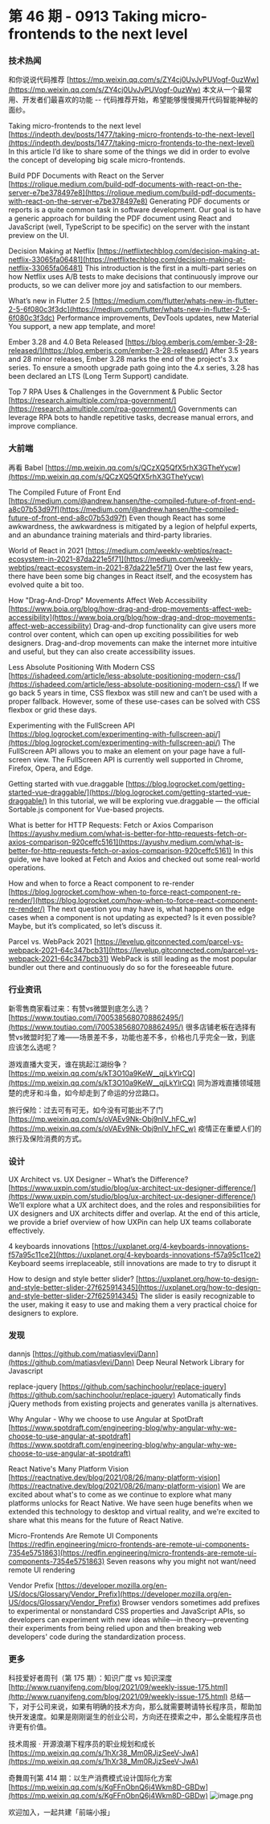 # 第 46 期 - 0913 Taking micro-frontends to the next level
### 技术热闻
和你说说代码推荐
[https://mp.weixin.qq.com/s/ZY4cj0UvJvPUVogf-0uzWw](https://mp.weixin.qq.com/s/ZY4cj0UvJvPUVogf-0uzWw)
本文从一个最常用、开发者们最喜欢的功能 -- 代码推荐开始，希望能够慢慢揭开代码智能神秘的面纱。

Taking micro-frontends to the next level
[https://indepth.dev/posts/1477/taking-micro-frontends-to-the-next-level](https://indepth.dev/posts/1477/taking-micro-frontends-to-the-next-level)
In this article I’d like to share some of the things we did in order to evolve the concept of developing big scale micro-frontends.

Build PDF Documents with React on the Server
[https://rolique.medium.com/build-pdf-documents-with-react-on-the-server-e7be378497e8](https://rolique.medium.com/build-pdf-documents-with-react-on-the-server-e7be378497e8)
Generating PDF documents or reports is a quite common task in software development. Our goal is to have a generic approach for building the PDF document using React and JavaScript (well, TypeScript to be specific) on the server with the instant preview on the UI.

Decision Making at Netflix
[https://netflixtechblog.com/decision-making-at-netflix-33065fa06481](https://netflixtechblog.com/decision-making-at-netflix-33065fa06481)
This introduction is the first in a multi-part series on how Netflix uses A/B tests to make decisions that continuously improve our products, so we can deliver more joy and satisfaction to our members.

What’s new in Flutter 2.5
[https://medium.com/flutter/whats-new-in-flutter-2-5-6f080c3f3dc](https://medium.com/flutter/whats-new-in-flutter-2-5-6f080c3f3dc)
Performance improvements, DevTools updates, new Material You support, a new app template, and more!

Ember 3.28 and 4.0 Beta Released
[https://blog.emberjs.com/ember-3-28-released/](https://blog.emberjs.com/ember-3-28-released/)
After 3.5 years and 28 minor releases, Ember 3.28 marks the end of the project's 3.x series. To ensure a smooth upgrade path going into the 4.x series, 3.28 has been declared an LTS (Long Term Support) candidate.

Top 7 RPA Uses & Challenges in the Government & Public Sector
[https://research.aimultiple.com/rpa-government/](https://research.aimultiple.com/rpa-government/)
Governments can leverage RPA bots to handle repetitive tasks, decrease manual errors, and improve compliance.

### 大前端
再看 Babel
[https://mp.weixin.qq.com/s/QCzXQ5QfX5rhX3GTheYycw](https://mp.weixin.qq.com/s/QCzXQ5QfX5rhX3GTheYycw)

The Compiled Future of Front End
[https://medium.com/@andrew.hansen/the-compiled-future-of-front-end-a8c07b53d97f](https://medium.com/@andrew.hansen/the-compiled-future-of-front-end-a8c07b53d97f)
Even though React has some awkwardness, the awkwardness is mitigated by a legion of helpful experts, and an abundance training materials and third-party libraries.

World of React in 2021
[https://medium.com/weekly-webtips/react-ecosystem-in-2021-87da221e5f71](https://medium.com/weekly-webtips/react-ecosystem-in-2021-87da221e5f71)
Over the last few years, there have been some big changes in React itself, and the ecosystem has evolved quite a bit too.

How "Drag-And-Drop" Movements Affect Web Accessibility
[https://www.boia.org/blog/how-drag-and-drop-movements-affect-web-accessibility](https://www.boia.org/blog/how-drag-and-drop-movements-affect-web-accessibility)
Drag-and-drop functionality can give users more control over content, which can open up exciting possibilities for web designers. Drag-and-drop movements can make the internet more intuitive and useful, but they can also create accessibility issues.

Less Absolute Positioning With Modern CSS
[https://ishadeed.com/article/less-absolute-positioning-modern-css/](https://ishadeed.com/article/less-absolute-positioning-modern-css/)
If we go back 5 years in time, CSS flexbox was still new and can’t be used with a proper fallback. However, some of these use-cases can be solved with CSS flexbox or grid these days.

Experimenting with the FullScreen API
[https://blog.logrocket.com/experimenting-with-fullscreen-api/](https://blog.logrocket.com/experimenting-with-fullscreen-api/)
The FullScreen API allows you to make an element on your page have a full-screen view. The FullScreen API is currently well supported in Chrome, Firefox, Opera, and Edge.

Getting started with vue.draggable
[https://blog.logrocket.com/getting-started-vue-draggable/](https://blog.logrocket.com/getting-started-vue-draggable/)
In this tutorial, we will be exploring vue.draggable — the official Sortable.js component for Vue-based projects.

What is better for HTTP Requests: Fetch or Axios Comparison
[https://ayushv.medium.com/what-is-better-for-http-requests-fetch-or-axios-comparison-920ceffc5161](https://ayushv.medium.com/what-is-better-for-http-requests-fetch-or-axios-comparison-920ceffc5161)
In this guide, we have looked at Fetch and Axios and checked out some real-world operations.

How and when to force a React component to re-render
[https://blog.logrocket.com/how-when-to-force-react-component-re-render/](https://blog.logrocket.com/how-when-to-force-react-component-re-render/)
The next question you may have is, what happens on the edge cases when a component is not updating as expected? Is it even possible? Maybe, but it’s complicated, so let’s discuss it.

Parcel vs. WebPack 2021
[https://levelup.gitconnected.com/parcel-vs-webpack-2021-64c347bcb31](https://levelup.gitconnected.com/parcel-vs-webpack-2021-64c347bcb31)
WebPack is still leading as the most popular bundler out there and continuously do so for the foreseeable future.

### 行业资讯
新零售商家看过来：有赞vs微盟到底怎么选？
[https://www.toutiao.com/i7005385680708862495/](https://www.toutiao.com/i7005385680708862495/)
很多店铺老板在选择有赞vs微盟时犯了难——场景差不多，功能也差不多，价格也几乎完全一致，到底应该怎么选呢？

游戏直播大变天，谁在挑起江湖纷争？
[https://mp.weixin.qq.com/s/kT3O10a9KeW__qjLkYlrCQ](https://mp.weixin.qq.com/s/kT3O10a9KeW__qjLkYlrCQ)
同为游戏直播领域翘楚的虎牙和斗鱼，如今却走到了命运的分岔路口。 

旅行保险：过去可有可无，如今没有可能出不了门
[https://mp.weixin.qq.com/s/oVAEv9Nk-Obj9nIV_hFC_w](https://mp.weixin.qq.com/s/oVAEv9Nk-Obj9nIV_hFC_w)
疫情正在重塑人们的旅行及保险消费的方式。

### 设计
UX Architect vs. UX Designer – What’s the Difference?
[https://www.uxpin.com/studio/blog/ux-architect-ux-designer-difference/](https://www.uxpin.com/studio/blog/ux-architect-ux-designer-difference/)
We’ll explore what a UX architect does, and the roles and responsibilities for UX designers and UX architects differ and overlap. At the end of this article, we provide a brief overview of how UXPin can help UX teams collaborate effectively.

4 keyboards innovations
[https://uxplanet.org/4-keyboards-innovations-f57a95c11ce2](https://uxplanet.org/4-keyboards-innovations-f57a95c11ce2)
Keyboard seems irreplaceable, still innovations are made to try to disrupt it

How to design and style better slider?
[https://uxplanet.org/how-to-design-and-style-better-slider-27f625914345](https://uxplanet.org/how-to-design-and-style-better-slider-27f625914345)
The slider is easily recognizable to the user, making it easy to use and making them a very practical choice for designers to explore.

### 发现
dannjs
[https://github.com/matiasvlevi/Dann](https://github.com/matiasvlevi/Dann)
Deep Neural Network Library for Javascript

replace-jquery
[https://github.com/sachinchoolur/replace-jquery](https://github.com/sachinchoolur/replace-jquery)
Automatically finds jQuery methods from existing projects and generates vanilla js alternatives.

Why Angular - Why we choose to use Angular at SpotDraft
[https://www.spotdraft.com/engineering-blog/why-angular-why-we-choose-to-use-angular-at-spotdraft](https://www.spotdraft.com/engineering-blog/why-angular-why-we-choose-to-use-angular-at-spotdraft)

React Native's Many Platform Vision
[https://reactnative.dev/blog/2021/08/26/many-platform-vision](https://reactnative.dev/blog/2021/08/26/many-platform-vision)
We are excited about what's to come as we continue to explore what many platforms unlocks for React Native. We have seen huge benefits when we extended this technology to desktop and virtual reality, and we're excited to share what this means for the future of React Native.

Micro-Frontends Are Remote UI Components
[https://redfin.engineering/micro-frontends-are-remote-ui-components-7354e5751863](https://redfin.engineering/micro-frontends-are-remote-ui-components-7354e5751863)
Seven reasons why you might not want/need remote UI rendering

Vendor Prefix
[https://developer.mozilla.org/en-US/docs/Glossary/Vendor_Prefix](https://developer.mozilla.org/en-US/docs/Glossary/Vendor_Prefix)
Browser vendors sometimes add prefixes to experimental or nonstandard CSS properties and JavaScript APIs, so developers can experiment with new ideas while—in theory—preventing their experiments from being relied upon and then breaking web developers' code during the standardization process.

### 更多
科技爱好者周刊（第 175 期）：知识广度 vs 知识深度
[http://www.ruanyifeng.com/blog/2021/09/weekly-issue-175.html](http://www.ruanyifeng.com/blog/2021/09/weekly-issue-175.html)
总结一下，对于公司来说，如果有明确的技术方向，那么就需要聘请特长程序员，帮助加快开发速度。如果是刚刚诞生的创业公司，方向还在摸索之中，那么全能程序员也许更有价值。

技术周报 · 开源浪潮下程序员的职业规划和成长
[https://mp.weixin.qq.com/s/1hXr38_Mm0RJjzSeeV-JwA](https://mp.weixin.qq.com/s/1hXr38_Mm0RJjzSeeV-JwA)

奇舞周刊第 414 期：以生产消费模式设计国际化方案
[https://mp.weixin.qq.com/s/KgFFnObnQ6j4Wkm8D-GBDw](https://mp.weixin.qq.com/s/KgFFnObnQ6j4Wkm8D-GBDw)
![image.png](https://cdn.nlark.com/yuque/0/2020/png/85771/1605930034828-7fc81343-651f-4a15-8465-eebe5a23cf61.png#height=31&id=C5Hpa&margin=%5Bobject%20Object%5D&name=image.png&originHeight=90&originWidth=2186&originalType=binary&ratio=1&size=14325&status=done&style=none&width=746)


欢迎加入，一起共建「前端小报」
